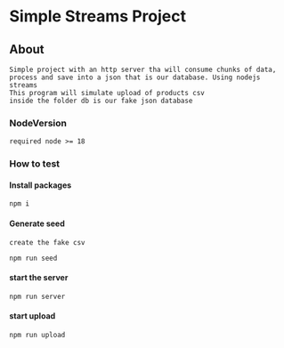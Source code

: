 # Simple Streams Project

## About
```
Simple project with an http server tha will consume chunks of data, process and save into a json that is our database. Using nodejs streams
This program will simulate upload of products csv
inside the folder db is our fake json database
```

### NodeVersion
```
required node >= 18
```

### How to test
#### Install packages
```shell
npm i
```
#### Generate seed
```
create the fake csv
```
```shell
npm run seed
```

#### start the server
```shell
npm run server
```

#### start upload
```shell
npm run upload
```

